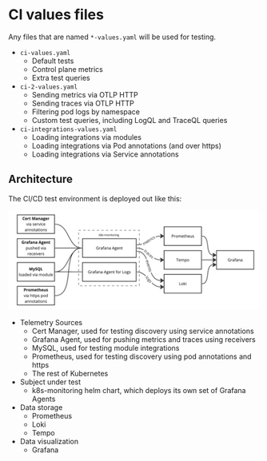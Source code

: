 # CI values files

Any files that are named `*-values.yaml` will be used for testing.

* `ci-values.yaml`
  * Default tests
  * Control plane metrics
  * Extra test queries
* `ci-2-values.yaml`
  * Sending metrics via OTLP HTTP
  * Sending traces via OTLP HTTP
  * Filtering pod logs by namespace
  * Custom test queries, including LogQL and TraceQL queries
* `ci-integrations-values.yaml`
  * Loading integrations via modules
  * Loading integrations via Pod annotations (and over https)
  * Loading integrations via Service annotations

## Architecture

The CI/CD test environment is deployed out like this:

![Deployment architecture](architecture.png "Deployment architecture")

* Telemetry Sources
  * Cert Manager, used for testing discovery using service annotations
  * Grafana Agent, used for pushing metrics and traces using receivers
  * MySQL, used for testing module integrations
  * Prometheus, used for testing discovery using pod annotations and https
  * The rest of Kubernetes
* Subject under test
  * k8s-monitoring helm chart, which deploys its own set of Grafana Agents
* Data storage
  * Prometheus
  * Loki
  * Tempo
* Data visualization
  * Grafana
